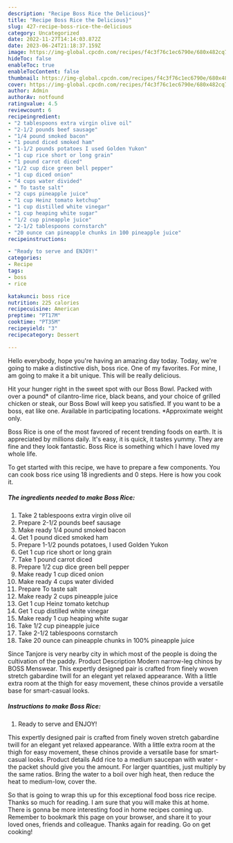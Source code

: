 ```yaml
---
description: "Recipe Boss Rice the Delicious}"
title: "Recipe Boss Rice the Delicious}"
slug: 427-recipe-boss-rice-the-delicious
category: Uncategorized
date: 2022-11-27T14:14:03.872Z
date: 2023-06-24T21:18:37.159Z
image: https://img-global.cpcdn.com/recipes/f4c3f76c1ec6790e/680x482cq70/boss-rice-recipe-main-photo.jpg
hideToc: false
enableToc: true
enableTocContent: false
thumbnail: https://img-global.cpcdn.com/recipes/f4c3f76c1ec6790e/680x482cq70/boss-rice-recipe-main-photo.jpg
cover: https://img-global.cpcdn.com/recipes/f4c3f76c1ec6790e/680x482cq70/boss-rice-recipe-main-photo.jpg
author: Admin
authorAv: notfound
ratingvalue: 4.5
reviewcount: 6
recipeingredient:
- "2 tablespoons extra virgin olive oil"
- "2-1/2 pounds beef sausage"
- "1/4 pound smoked bacon"
- "1 pound diced smoked ham"
- "1-1/2 pounds potatoes I used Golden Yukon"
- "1 cup rice short or long grain"
- "1 pound carrot diced"
- "1/2 cup dice green bell pepper"
- "1 cup diced onion"
- "4 cups water divided"
- " To taste salt"
- "2 cups pineapple juice"
- "1 cup Heinz tomato ketchup"
- "1 cup distilled white vinegar"
- "1 cup heaping white sugar"
- "1/2 cup pineapple juice"
- "2-1/2 tablespoons cornstarch"
- "20 ounce can pineapple chunks in 100 pineapple juice"
recipeinstructions:

- "Ready to serve and ENJOY!"
categories:
- Recipe
tags:
- boss
- rice

katakunci: boss rice 
nutrition: 225 calories
recipecuisine: American
preptime: "PT17M"
cooktime: "PT35M"
recipeyield: "3"
recipecategory: Dessert

---
```



Hello everybody, hope you're having an amazing day today. Today, we're going to make a distinctive dish, boss rice. One of my favorites. For mine, I am going to make it a bit unique. This will be really delicious.

Hit your hunger right in the sweet spot with our Boss Bowl. Packed with over a pound* of cilantro-lime rice, black beans, and your choice of grilled chicken or steak, our Boss Bowl will keep you satisfied. If you want to be a boss, eat like one. Available in participating locations. *Approximate weight only.

Boss Rice is one of the most favored of recent trending foods on earth. It is appreciated by millions daily. It's easy, it is quick, it tastes yummy. They are fine and they look fantastic. Boss Rice is something which I have loved my whole life.


To get started with this recipe, we have to prepare a few components. You can cook boss rice using 18 ingredients and 0 steps. Here is how you cook it.

<!--inarticleads1-->

##### The ingredients needed to make Boss Rice:

1. Take 2 tablespoons extra virgin olive oil
1. Prepare 2-1/2 pounds beef sausage
1. Make ready 1/4 pound smoked bacon
1. Get 1 pound diced smoked ham
1. Prepare 1-1/2 pounds potatoes, I used Golden Yukon
1. Get 1 cup rice short or long grain
1. Take 1 pound carrot diced
1. Prepare 1/2 cup dice green bell pepper
1. Make ready 1 cup diced onion
1. Make ready 4 cups water divided
1. Prepare  To taste salt
1. Make ready 2 cups pineapple juice
1. Get 1 cup Heinz tomato ketchup
1. Get 1 cup distilled white vinegar
1. Make ready 1 cup heaping white sugar
1. Take 1/2 cup pineapple juice
1. Take 2-1/2 tablespoons cornstarch
1. Take 20 ounce can pineapple chunks in 100% pineapple juice


Since Tanjore is very nearby city in which most of the people is doing the cultivation of the paddy. Product Description Modern narrow-leg chinos by BOSS Menswear. This expertly designed pair is crafted from finely woven stretch gabardine twill for an elegant yet relaxed appearance. With a little extra room at the thigh for easy movement, these chinos provide a versatile base for smart-casual looks. 

<!--inarticleads2-->

##### Instructions to make Boss Rice:


1. Ready to serve and ENJOY!

This expertly designed pair is crafted from finely woven stretch gabardine twill for an elegant yet relaxed appearance. With a little extra room at the thigh for easy movement, these chinos provide a versatile base for smart-casual looks. Product details Add rice to a medium saucepan with water - the packet should give you the amount. For larger quantities, just multiply by the same ratios. Bring the water to a boil over high heat, then reduce the heat to medium-low, cover the. 

So that is going to wrap this up for this exceptional food boss rice recipe. Thanks so much for reading. I am sure that you will make this at home. There is gonna be more interesting food in home recipes coming up. Remember to bookmark this page on your browser, and share it to your loved ones, friends and colleague. Thanks again for reading. Go on get cooking!
